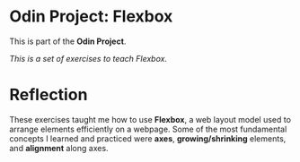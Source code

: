 # Odin Project: Flexbox
This is part of the **Odin Project**.

*This is a set of exercises to teach Flexbox.*

# Reflection 

These exercises taught me how to use **Flexbox**, a web layout model used to arrange elements efficiently on a webpage. Some of the most fundamental concepts I learned and practiced were **axes**, **growing/shrinking** elements, and **alignment** along axes. 
